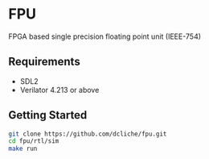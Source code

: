 # FPU

FPGA based single precision floating point unit (IEEE-754)

## Requirements

- SDL2
- Verilator 4.213 or above

## Getting Started
```bash
git clone https://github.com/dcliche/fpu.git
cd fpu/rtl/sim
make run
```
